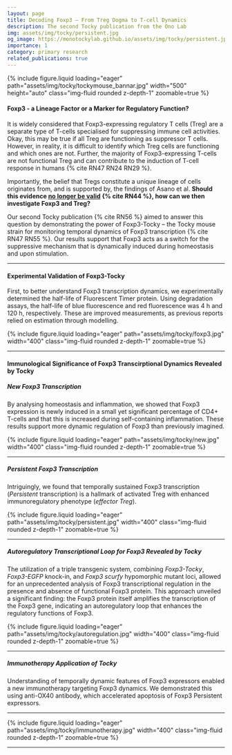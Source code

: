 ```yaml
---
layout: page
title: Decoding Foxp3 – From Treg Dogma to T-cell Dynamics
description: The second Tocky publication from the Ono Lab
img: assets/img/tocky/persistent.jpg
og_image: https://monotockylab.github.io/assets/img/tocky/persistent.jpg
importance: 1
category: primary research
related_publications: true
---
```


<div class="row">
    <div class="col-sm mt-3 mt-md-0">
        {% include figure.liquid loading="eager" path="assets/img/tocky/tockymouse_bannar.jpg" width="500" height="auto" class="img-fluid rounded z-depth-1" zoomable=true %}
    </div>
</div>

#### Foxp3 - a Lineage Factor or a Marker for Regulatory Function?


It is widely considered that Foxp3-expressing regulatory T cells (Treg) are a separate type of T-cells specialised for suppressing immune cell activities. Okay, this may be true if all Treg are functioning as suppressor T cells. However, in reality, it is difficult to identify which Treg cells are functioning and which ones are not. Further, the majority of Foxp3-expressing T-cells are not functional Treg and can contribute to the induction of T-cell response in humans {% cite RN47 RN24 RN29 %}.

Importantly, the belief that Tregs constitute a unique lineage of cells originates from, and is supported by, the findings of Asano et al. **Should this evidence [no longer be valid](https://monotockylab.github.io/blog/2024/reflections/) {% cite RN44 %}, how can we then investigate Foxp3 and Treg?**

Our second Tocky publication {% cite RN56 %} aimed to answer this question by demonstrating the power of Foxp3-Tocky – the Tocky mouse strain for monitoring temporal dynamics of Foxp3 transcription {% cite RN47 RN55 %}. Our results support that Foxp3 acts as a switch for the suppressive mechanism that is dynamically induced during homeostasis and upon stimulation.

---

#### Experimental Validation of Foxp3-Tocky

First, to better understand Foxp3 transcription dynamics, we experimentally determined the half-life of Fluorescent Timer protein. Using degradation assays, the half-life of blue fluorescence and red fluorescence was 4 h and 120 h, respectively. These are improved measurements, as previous reports relied on estimation through modelling.

<div class="row">
    <div class="col-sm mt-3 mt-md-0">
        {% include figure.liquid loading="eager" path="assets/img/tocky/foxp3.jpg" width="400" class="img-fluid rounded z-depth-1" zoomable=true %}
    </div>
</div>

---

#### Immunological Significance of Foxp3 Transcirptional Dynamics Revealed by Tocky

##### New Foxp3 Transcription

By analysing homeostasis and inflammation, we showed that Foxp3 expression is newly induced in a small yet significant percentage of CD4+ T-cells and that this is increased during self-containing inflammation. These results support more dynamic regulation of Foxp3 than previously imagined.

<div class="row">
    <div class="col-sm mt-3 mt-md-0">
        {% include figure.liquid loading="eager" path="assets/img/tocky/new.jpg" width="400" class="img-fluid rounded z-depth-1" zoomable=true %}
    </div>
</div>

---

##### Persistent Foxp3 Transcription

Intriguingly, we found that temporally sustained Foxp3 transcription (_Persistent_ transcription) is a hallmark of activated Treg with enhanced immunoregulatory phenotype (_effector Treg_).

<div class="row">
    <div class="col-sm mt-3 mt-md-0">
        {% include figure.liquid loading="eager" path="assets/img/tocky/persistent.jpg" width="400" class="img-fluid rounded z-depth-1" zoomable=true %}
    </div>
</div>

---

##### Autoregulatory Transcriptional Loop for Foxp3 Revealed by Tocky

The utilization of a triple transgenic system, combining _Foxp3-Tocky_, _Foxp3-EGFP_ knock-in, and _Foxp3 scurfy_ hypomorphic mutant loci, allowed for an unprecedented analysis of Foxp3 transcriptional regulation in the presence and absence of functional Foxp3 protein. This approach unveiled a significant finding: the Foxp3 protein itself amplifies the transcription of the Foxp3 gene, indicating an autoregulatory loop that enhances the regulatory functions of Foxp3.

<div class="row">
    <div class="col-sm mt-3 mt-md-0">
        {% include figure.liquid loading="eager" path="assets/img/tocky/autoregulation.jpg" width="400" class="img-fluid rounded z-depth-1" zoomable=true %}
    </div>
</div>

---

##### Immunotherapy Application of Tocky

Understanding of temporally dynamic features of Foxp3 expressors enabled a new immunotherapy targeting Foxp3 dynamics. We demonstrated this using anti-OX40 antibody, which accelerated apoptosis of Foxp3 Persistent expressors.

---

<div class="row">
    <div class="col-sm mt-3 mt-md-0">
        {% include figure.liquid loading="eager" path="assets/img/tocky/immunotherapy.jpg"  width="400" class="img-fluid rounded z-depth-1" zoomable=true %}
    </div>
</div>

---
